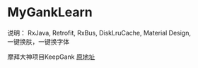 # MyGankLearn

说明：
RxJava, Retrofit, RxBus, DiskLruCache, Material Design,  
一键换肤，一键换字体  


摩拜大神项目KeepGank
[原地址](https://github.com/llxdaxia/CountdownView)
